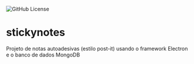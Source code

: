 ![GitHub License](https://img.shields.io/github/license/yvistrindade/stickynotes)

# stickynotes
Projeto de notas autoadesivas (estilo post-it) usando o framework Electron e o banco de dados MongoDB
